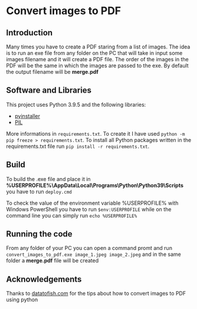 # Convert images to PDF

## Introduction

Many times you have to create a PDF staring from a list of images. The idea is to run an exe file from any folder on the PC that will take in input some images filename and it will create a PDF file. The order of the images in the PDF will be the same in which the images are passed to the exe. By default the output filename will be **merge.pdf**

## Software and Libraries

This project uses Python 3.9.5 and the following libraries:
* [pyinstaller](https://www.pyinstaller.org/)
* [PIL](https://pillow.readthedocs.io/en/stable/index.html)


More informations in `requirements.txt`. To create it I have used `python -m pip freeze > requirements.txt`. To install all Python packages written in the requirements.txt file run `pip install -r requirements.txt`.

## Build

To build the .exe file and place it in **%USERPROFILE%\AppData\Local\Programs\Python\Python39\Scripts**
you have to run `deploy.cmd`

To check the value of the environment variable %USERPROFILE% with Windows PowerShell you have to run `$env:USERPROFILE` while on the command line you can simply run `echo %USERPROFILE%`

## Running the code

From any folder of your PC you can open a command promt and run `convert_images_to_pdf.exe image_1.jpeg image_2.jpeg` and in the same folder a **merge.pdf** file will be created

## Acknowledgements

Thanks to [datatofish.com](https://datatofish.com/images-to-pdf-python/#:~:text=%20Steps%20to%20Convert%20Images%20to%20PDF%20using,the%20image%20to%20PDF%20using%20Python%20More%20) for the tips about how to convert images to PDF using python
